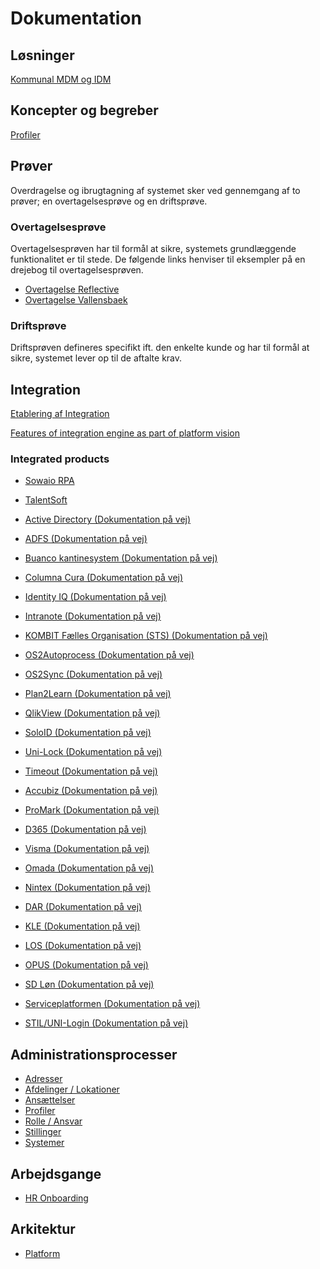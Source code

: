 # Dokumentation

## Løsninger

[Kommunal MDM og IDM](./solutions/municipality.md)

## Koncepter og begreber

[Profiler](./profiles/profiles.md)

## Prøver

Overdragelse og ibrugtagning af systemet sker ved gennemgang af to prøver; en
overtagelsesprøve og en driftsprøve.

### Overtagelsesprøve

Overtagelsesprøven har til formål at sikre, systemets grundlæggende
funktionalitet er til stede. De følgende links henviser til eksempler på en
drejebog til overtagelsesprøven.

* [Overtagelse Reflective](./trials/handover/reflective.md)
* [Overtagelse Vallensbaek](./trials/handover/vallensbaek.md)

### Driftsprøve

Driftsprøven defineres specifikt ift. den enkelte kunde og har til formål at
sikre, systemet lever op til de aftalte krav.

## Integration

[Etablering af Integration](./integrations/etablering_af_integration.md#etablering-af-integration)

[Features of integration engine as part of platform vision](./platform/readme.md#integration-service)

### Integrated products
* [Sowaio RPA](./integrations/sowaio_rpa/readme.md#integration-med-sowaio-rpa)
* [TalentSoft](./integrations/talentsoft/readme.md#talentsoft-to-reflective-integration)

* [Active Directory (Dokumentation på vej)](./integrations/active_directory.md)
* [ADFS (Dokumentation på vej)](./integrations/adfs.md)
* [Buanco kantinesystem (Dokumentation på vej)](./integrations/buanco.md)
* [Columna Cura (Dokumentation på vej)](./integrations/columna_cura.md)
* [Identity IQ (Dokumentation på vej)](./integrations/identity_iq.md)
* [Intranote (Dokumentation på vej)](./integrations/intranote.md)
* [KOMBIT Fælles Organisation (STS) (Dokumentation på vej)](./integrations/faelles_organisation.md)
* [OS2Autoprocess (Dokumentation på vej)](./integrations/os2_autoprocess.md)
* [OS2Sync (Dokumentation på vej)](./integrations/os2_sync.md)
* [Plan2Learn (Dokumentation på vej)](./integrations/plan2learn.md)
* [QlikView (Dokumentation på vej)](./integrations/qlikview.md)
* [SoloID (Dokumentation på vej)](./integrations/soloid.md)
* [Uni-Lock (Dokumentation på vej)](./integrations/uni-lock.md)
* [Timeout (Dokumentation på vej)](./integrations/timeout.md)
* [Accubiz (Dokumentation på vej)](./integrations/accubiz.md)
* [ProMark (Dokumentation på vej)](./integrations/promark.md)
* [D365 (Dokumentation på vej)](./integrations/d365.md)
* [Visma (Dokumentation på vej)](./integrations/visma.md)
* [Omada (Dokumentation på vej)](./integrations/omada.md)
* [Nintex (Dokumentation på vej)](./integrations/nintex.md)
* [DAR (Dokumentation på vej)](./integrations/dar.md)
* [KLE (Dokumentation på vej)](./integrations/kle.md)
* [LOS (Dokumentation på vej)](./integrations/los.md)
* [OPUS (Dokumentation på vej)](./integrations/opus.md)
* [SD Løn (Dokumentation på vej)](./integrations/sd_loen.md)
* [Serviceplatformen (Dokumentation på vej)](./integrations/serviceplatformen.md)
* [STIL/UNI-Login (Dokumentation på vej)](./integrations/uni-login.md)

## Administrationsprocesser

* [Adresser](./administrationsprocesser/address.md)
* [Afdelinger / Lokationer](./administrationsprocesser/unit.md)
* [Ansættelser](./administrationsprocesser/employment.md)
* [Profiler](./profiles/profile-editor.md)
* [Rolle / Ansvar](./administrationsprocesser/role.md)
* [Stillinger](./administrationsprocesser/job-title.md)
* [Systemer](./administrationsprocesser/system.md)

## Arbejdsgange

* [HR Onboarding](./platform/hr-onboarding.md)

## Arkitektur

* [Platform](./platform/readme.md#the-reflective-platform)
